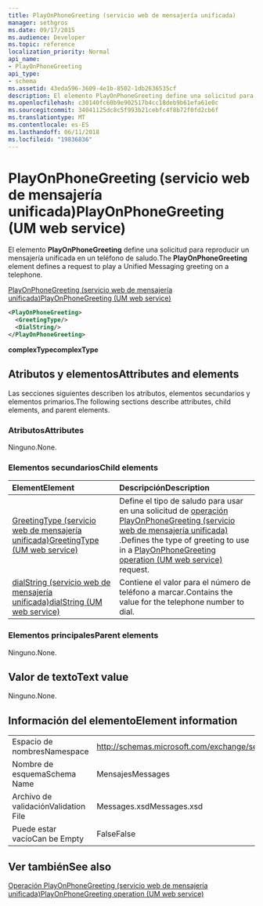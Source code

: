 ```yaml
---
title: PlayOnPhoneGreeting (servicio web de mensajería unificada)
manager: sethgros
ms.date: 09/17/2015
ms.audience: Developer
ms.topic: reference
localization_priority: Normal
api_name:
- PlayOnPhoneGreeting
api_type:
- schema
ms.assetid: 43eda596-3609-4e1b-8502-1db2636535cf
description: El elemento PlayOnPhoneGreeting define una solicitud para reproducir un mensajería unificada en un teléfono de saludo.
ms.openlocfilehash: c30140fc60b9e902517b4cc18deb9b61efa61e0c
ms.sourcegitcommit: 34041125dc8c5f993b21cebfc4f8b72f0fd2cb6f
ms.translationtype: MT
ms.contentlocale: es-ES
ms.lasthandoff: 06/11/2018
ms.locfileid: "19836836"
---
```

# <a name="playonphonegreeting-um-web-service"></a><span data-ttu-id="10537-103">PlayOnPhoneGreeting (servicio web de mensajería unificada)</span><span class="sxs-lookup"><span data-stu-id="10537-103">PlayOnPhoneGreeting (UM web service)</span></span>

<span data-ttu-id="10537-104">El elemento **PlayOnPhoneGreeting** define una solicitud para reproducir un mensajería unificada en un teléfono de saludo.</span><span class="sxs-lookup"><span data-stu-id="10537-104">The **PlayOnPhoneGreeting** element defines a request to play a Unified Messaging greeting on a telephone.</span></span> 
  
[<span data-ttu-id="10537-105">PlayOnPhoneGreeting (servicio web de mensajería unificada)</span><span class="sxs-lookup"><span data-stu-id="10537-105">PlayOnPhoneGreeting (UM web service)</span></span>](playonphonegreeting-um-web-service.md)
  
```xml
<PlayOnPhoneGreeting>
  <GreetingType/>
  <DialString/>
</PlayOnPhoneGreeting>
```

 <span data-ttu-id="10537-106">**complexType**</span><span class="sxs-lookup"><span data-stu-id="10537-106">**complexType**</span></span>
## <a name="attributes-and-elements"></a><span data-ttu-id="10537-107">Atributos y elementos</span><span class="sxs-lookup"><span data-stu-id="10537-107">Attributes and elements</span></span>

<span data-ttu-id="10537-108">Las secciones siguientes describen los atributos, elementos secundarios y elementos primarios.</span><span class="sxs-lookup"><span data-stu-id="10537-108">The following sections describe attributes, child elements, and parent elements.</span></span>
  
### <a name="attributes"></a><span data-ttu-id="10537-109">Atributos</span><span class="sxs-lookup"><span data-stu-id="10537-109">Attributes</span></span>

<span data-ttu-id="10537-110">Ninguno.</span><span class="sxs-lookup"><span data-stu-id="10537-110">None.</span></span>
  
### <a name="child-elements"></a><span data-ttu-id="10537-111">Elementos secundarios</span><span class="sxs-lookup"><span data-stu-id="10537-111">Child elements</span></span>

|<span data-ttu-id="10537-112">**Element**</span><span class="sxs-lookup"><span data-stu-id="10537-112">**Element**</span></span>|<span data-ttu-id="10537-113">**Descripción**</span><span class="sxs-lookup"><span data-stu-id="10537-113">**Description**</span></span>|
|:-----|:-----|
|[<span data-ttu-id="10537-114">GreetingType (servicio web de mensajería unificada)</span><span class="sxs-lookup"><span data-stu-id="10537-114">GreetingType (UM web service)</span></span>](greetingtype-um-web-service.md) <br/> |<span data-ttu-id="10537-115">Define el tipo de saludo para usar en una solicitud de [operación PlayOnPhoneGreeting (servicio web de mensajería unificada)](playonphonegreeting-operation-um-web-service.md) .</span><span class="sxs-lookup"><span data-stu-id="10537-115">Defines the type of greeting to use in a [PlayOnPhoneGreeting operation (UM web service)](playonphonegreeting-operation-um-web-service.md) request.</span></span>  <br/> |
|[<span data-ttu-id="10537-116">dialString (servicio web de mensajería unificada)</span><span class="sxs-lookup"><span data-stu-id="10537-116">dialString (UM web service)</span></span>](dialstring-um-web-service.md) <br/> |<span data-ttu-id="10537-117">Contiene el valor para el número de teléfono a marcar.</span><span class="sxs-lookup"><span data-stu-id="10537-117">Contains the value for the telephone number to dial.</span></span>  <br/> |
   
### <a name="parent-elements"></a><span data-ttu-id="10537-118">Elementos principales</span><span class="sxs-lookup"><span data-stu-id="10537-118">Parent elements</span></span>

<span data-ttu-id="10537-119">Ninguno.</span><span class="sxs-lookup"><span data-stu-id="10537-119">None.</span></span>
  
## <a name="text-value"></a><span data-ttu-id="10537-120">Valor de texto</span><span class="sxs-lookup"><span data-stu-id="10537-120">Text value</span></span>

<span data-ttu-id="10537-121">Ninguno.</span><span class="sxs-lookup"><span data-stu-id="10537-121">None.</span></span>
  
## <a name="element-information"></a><span data-ttu-id="10537-122">Información del elemento</span><span class="sxs-lookup"><span data-stu-id="10537-122">Element information</span></span>

|||
|:-----|:-----|
|<span data-ttu-id="10537-123">Espacio de nombres</span><span class="sxs-lookup"><span data-stu-id="10537-123">Namespace</span></span>  <br/> |http://schemas.microsoft.com/exchange/services/2006/messages  <br/> |
|<span data-ttu-id="10537-124">Nombre de esquema</span><span class="sxs-lookup"><span data-stu-id="10537-124">Schema Name</span></span>  <br/> |<span data-ttu-id="10537-125">Mensajes</span><span class="sxs-lookup"><span data-stu-id="10537-125">Messages</span></span>  <br/> |
|<span data-ttu-id="10537-126">Archivo de validación</span><span class="sxs-lookup"><span data-stu-id="10537-126">Validation File</span></span>  <br/> |<span data-ttu-id="10537-127">Messages.xsd</span><span class="sxs-lookup"><span data-stu-id="10537-127">Messages.xsd</span></span>  <br/> |
|<span data-ttu-id="10537-128">Puede estar vacío</span><span class="sxs-lookup"><span data-stu-id="10537-128">Can be Empty</span></span>  <br/> |<span data-ttu-id="10537-129">False</span><span class="sxs-lookup"><span data-stu-id="10537-129">False</span></span>  <br/> |
   
## <a name="see-also"></a><span data-ttu-id="10537-130">Ver también</span><span class="sxs-lookup"><span data-stu-id="10537-130">See also</span></span>



[<span data-ttu-id="10537-131">Operación PlayOnPhoneGreeting (servicio web de mensajería unificada)</span><span class="sxs-lookup"><span data-stu-id="10537-131">PlayOnPhoneGreeting operation (UM web service)</span></span>](playonphonegreeting-operation-um-web-service.md)

